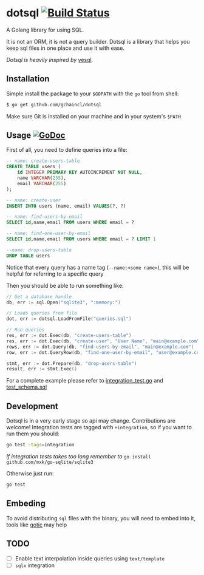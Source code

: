 dotsql [![Build Status](https://travis-ci.org/gchaincl/dotsql.svg)](https://travis-ci.org/gchaincl/dotsql)
======

A Golang library for using SQL.

It is not an ORM, it is not a query builder. Dotsql is a library that helps you
keep sql files in one place and use it with ease.

_Dotsql is heavily inspired by_ [yesql](https://github.com/krisajenkins/yesql).

Installation
--
Simple install the package to your `$GOPATH` with the `go` tool from shell:
```bash
$ go get github.com/gchaincl/dotsql
```
Make sure Git is installed on your machine and in your system's `$PATH`

Usage [![GoDoc](https://godoc.org/github.com/gchaincl/dotsql?status.svg)](https://godoc.org/github.com/gchaincl/dotsql)
--

First of all, you need to define queries into a file:

```sql
-- name: create-users-table
CREATE TABLE users (
    id INTEGER PRIMARY KEY AUTOINCREMENT NOT NULL,
    name VARCHAR(255),
    email VARCHAR(255)
);

-- name: create-user
INSERT INTO users (name, email) VALUES(?, ?)

-- name: find-users-by-email
SELECT id,name,email FROM users WHERE email = ?

-- name: find-one-user-by-email
SELECT id,name,email FROM users WHERE email = ? LIMIT 1

--name: drop-users-table
DROP TABLE users
```

Notice that every query has a name tag (`--name:<some name>`),
this will be helpful for referring to a specific query

Then you should be able to run something like:

```go
// Get a database handle
db, err := sql.Open("sqlite3", ":memory:")

// Loads queries from file
dot, err := dotsql.LoadFromFile("queries.sql")

// Run queries
res, err := dot.Exec(db, "create-users-table")
res, err := dot.Exec(db, "create-user", "User Name", "main@example.com")
rows, err := dot.Query(db, "find-users-by-email", "main@example.com")
row, err := dot.QueryRow(db, "find-one-user-by-email", "user@example.com")

stmt, err := dot.Prepare(db, "drop-users-table")
result, err := stmt.Exec()
```

For a complete example please refer to [integration_test.go](https://github.com/gchaincl/dotsql/blob/master/integration_test.go) and [test_schema.sql](https://github.com/gchaincl/dotsql/blob/master/test_schema.sql)

Development
--

Dotsql is in a very early stage so api may change. Contributions are welcome!
Integration tests are tagged with `+integration`, so if you want to run them you should:
```bash
go test -tags=integration
```
_If  integration tests takes too long remember to_ `go install github.com/mxk/go-sqlite/sqlite3`

Otherwise just run:
```bash
go test
```

Embeding
--
To avoid distributing `sql` files with the binary, you will need to embed into it, tools like [gotic](https://github.com/gchaincl/gotic) may help

TODO
----

- [ ] Enable text interpolation inside queries using `text/template`
- [ ] `sqlx` integration
